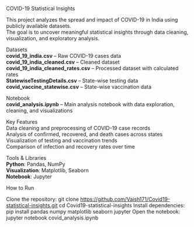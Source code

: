 
COVID-19 Statistical Insights  

This project analyzes the spread and impact of COVID-19 in India using publicly available datasets.  
The goal is to uncover meaningful statistical insights through data cleaning, visualization, and exploratory analysis.  

Datasets  
**covid_19_india.csv** – Raw COVID-19 cases data  
**covid_19_india_cleaned.csv** – Cleaned dataset  
**covid_19_india_cleaned_rates.csv** – Processed dataset with calculated rates  
**StatewiseTestingDetails.csv** – State-wise testing data  
**covid_vaccine_statewise.csv** – State-wise vaccination data  

Notebook  
**covid_analysis.ipynb** – Main analysis notebook with data exploration, cleaning, and visualizations  

Key Features  
Data cleaning and preprocessing of COVID-19 case records  
Analysis of confirmed, recovered, and death cases across states  
Visualization of testing and vaccination trends  
Comparison of infection and recovery rates over time  

Tools & Libraries  
**Python**: Pandas, NumPy  
**Visualization**: Matplotlib, Seaborn  
**Notebook**: Jupyter  

How to Run  

Clone the repository:
git clone https://github.com/Vaish171/Covid19-statistical-insights.git
cd Covid19-statistical-insights
Install dependencies:
pip install pandas numpy matplotlib seaborn jupyter
Open the notebook:
jupyter notebook covid_analysis.ipynb
